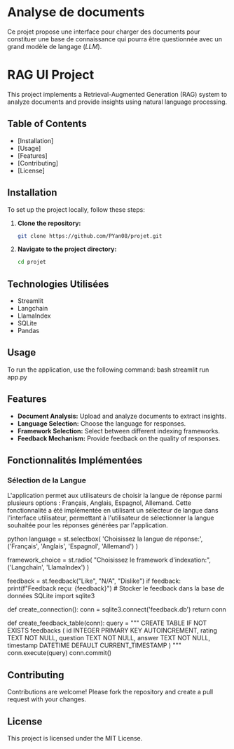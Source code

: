 # Analyse de documents

Ce projet propose une interface pour charger des documents pour constituer une base de connaissance qui pourra être questionnée avec un grand modèle de langage (_LLM_).

# RAG UI Project

This project implements a Retrieval-Augmented Generation (RAG) system to analyze documents and provide insights using natural language processing.

## Table of Contents
- [Installation]
- [Usage]
- [Features]
- [Contributing]
- [License]

## Installation

To set up the project locally, follow these steps:

1. **Clone the repository:**
   ```bash
   git clone https://github.com/PYan08/projet.git

2. **Navigate to the project directory:**
   ```bash
   cd projet

## Technologies Utilisées
- Streamlit
- Langchain
- LlamaIndex
- SQLite
- Pandas


## Usage

To run the application, use the following command:
bash
streamlit run app.py

## Features

- **Document Analysis:** Upload and analyze documents to extract insights.
- **Language Selection:** Choose the language for responses.
- **Framework Selection:** Select between different indexing frameworks.
- **Feedback Mechanism:** Provide feedback on the quality of responses.

## Fonctionnalités Implémentées

### Sélection de la Langue

L'application permet aux utilisateurs de choisir la langue de réponse parmi plusieurs options : Français, Anglais, Espagnol, Allemand. Cette fonctionnalité a été implémentée en utilisant un sélecteur de langue dans l'interface utilisateur, permettant à l'utilisateur de sélectionner la langue souhaitée pour les réponses générées par l'application.

python
language = st.selectbox(
    'Choisissez la langue de réponse:',
    ('Français', 'Anglais', 'Espagnol', 'Allemand')
)

framework_choice = st.radio(
    "Choisissez le framework d'indexation:",
    ('Langchain', 'LlamaIndex')
)

feedback = st.feedback("Like", "N/A", "Dislike")
if feedback:
    print(f"Feedback reçu: {feedback}")
    # Stocker le feedback dans la base de données SQLite
import sqlite3

def create_connection():
    conn = sqlite3.connect('feedback.db')
    return conn

def create_feedback_table(conn):
    query = """
    CREATE TABLE IF NOT EXISTS feedbacks (
        id INTEGER PRIMARY KEY AUTOINCREMENT,
        rating TEXT NOT NULL,
        question TEXT NOT NULL,
        answer TEXT NOT NULL,
        timestamp DATETIME DEFAULT CURRENT_TIMESTAMP
    )
    """
    conn.execute(query)
    conn.commit()


## Contributing

Contributions are welcome! Please fork the repository and create a pull request with your changes.

## License

This project is licensed under the MIT License.

